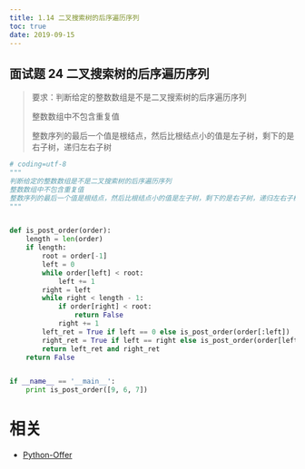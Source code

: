 ```yaml
---
title: 1.14 二叉搜索树的后序遍历序列
toc: true
date: 2019-09-15
---
```


## 面试题 24 二叉搜索树的后序遍历序列
> 要求：判断给定的整数数组是不是二叉搜索树的后序遍历序列
>
> 整数数组中不包含重复值
>
> 整数序列的最后一个值是根结点，然后比根结点小的值是左子树，剩下的是右子树，递归左右子树
>

```python
# coding=utf-8
"""
判断给定的整数数组是不是二叉搜索树的后序遍历序列
整数数组中不包含重复值
整数序列的最后一个值是根结点，然后比根结点小的值是左子树，剩下的是右子树，递归左右子树
"""


def is_post_order(order):
    length = len(order)
    if length:
        root = order[-1]
        left = 0
        while order[left] < root:
            left += 1
        right = left
        while right < length - 1:
            if order[right] < root:
                return False
            right += 1
        left_ret = True if left == 0 else is_post_order(order[:left])
        right_ret = True if left == right else is_post_order(order[left:right])
        return left_ret and right_ret
    return False


if __name__ == '__main__':
    print is_post_order([9, 6, 7])

```



# 相关

- [Python-Offer](https://github.com/JushuangQiao/Python-Offer)
